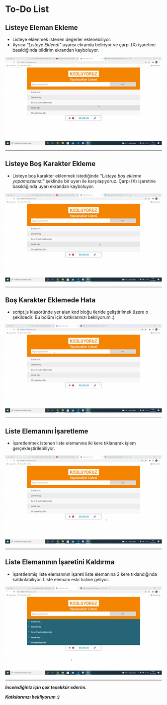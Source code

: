 # To-Do List

## Listeye Eleman Ekleme

* Listeye eklenmek istenen değerler eklenebiliyor. 
* Ayrıca *"Listeye Eklendi"* uyarısı ekranda beliriyor ve çarpı (X) işaretine basıldığında bildirim ekrandan kayboluyor.

![Listeye Eleman Ekleme](readme-gif/add.gif)
************************************

## Listeye Boş Karakter Ekleme

* Listeye boş karakter eklenmek istediğinde *"Listeye boş ekleme yapamazsınız!"* şeklinde bir uyarı ile karşılaşıyoruz. Çarpı (X) işaretine basıldığında uyarı ekrandan kayboluyor.

![Listeye Eleman Ekleme](readme-gif/bos-ekleme.gif)
************************************

## Boş Karakter Eklemede **Hata**

* script.js klasöründe yer alan kod bloğu ileride geliştirilmek üzere o şekildedir. Bu bölüm için katkılarınızı bekliyorum :)

![Check İşlemi Kaldırma](readme-gif/bos-ekleme-2.gif)
************************************

## Liste Elemanını İşaretleme

* İşaretlenmek istenen liste elemanına iki kere tıklanarak işlem gerçekleştirilebiliyor. 

![Check İşlemi](readme-gif/check.gif)
************************************

## Liste Elemanının İşaretini Kaldırma

* İşaretlenmiş liste elemanının işareti liste elemanına 2 kere tıklandığında kaldırılabiliyor. Liste elemanı eski haline geliyor.

![Check İşlemi Kaldırma](readme-gif/check-2.gif)
************************************

***İncelediğiniz için çok teşekkür ederim.*** 

***Katkılarınızı bekliyorum :)***